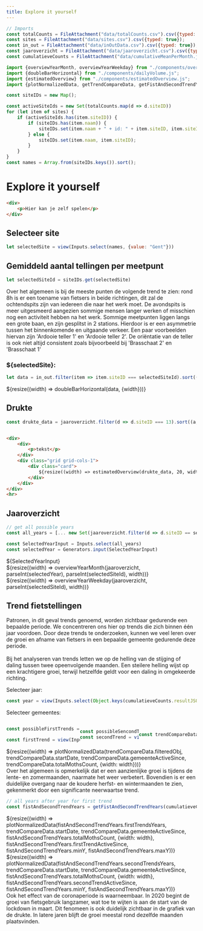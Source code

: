 ```yaml
---
title: Explore it yourself
---
```


```js
// Imports
const totalCounts = FileAttachment("data/totalCounts.csv").csv({typed: true});
const sites = FileAttachment("data/sites.csv").csv({typed: true});
const in_out = FileAttachment("data/inOutData.csv").csv({typed: true});
const jaaroverzicht = FileAttachment("data/jaaroverzicht.csv").csv({typed: true});
const cumulatieveCounts = FileAttachment("data/cumulativeMeanPerMonth.json").json();

import {overviewYearMonth, overviewYearWeekday} from "./components/overviewYear.js";
import {doubleBarHorizontal} from "./components/dailyVolume.js";
import {estimatedOverview} from "./components/estimatedOverview.js";
import {plotNormalizedData, getTrendCompareData, getFistAndSecondTrendYears} from './components/historyPlot.js';
```

```js
const siteIDs = new Map();

const activeSiteIds = new Set(totalCounts.map(d => d.siteID))
for (let item of sites) {
    if (activeSiteIds.has(item.siteID)) {
        if (siteIDs.has(item.naam)) {
            siteIDs.set(item.naam + " + id: " + item.siteID, item.siteID);
        } else {
            siteIDs.set(item.naam, item.siteID);
        }
    }
}
const names = Array.from(siteIDs.keys()).sort();
```

# Explore it yourself
```html
<div>
    <p>Hier kan je zelf spelen</p>
</div>
```

## Selecteer site
```js
let selectedSite = view(Inputs.select(names, {value: "Gent"}))
```


## Gemiddeld aantal tellingen per meetpunt
```js
let selectedSiteId = siteIDs.get(selectedSite)
```

<p>
    Over het algemeen is bij de meeste punten de volgende trend te zien: 
rond 8h is er een toename van fietsers in beide richtingen, dit zal de ochtendspits zijn van iedereen die naar het werk moet.
De avondspits is meer uitgesmeerd aangezien sommige mensen langer werken of misschien nog een activiteit hebben na het werk.
Sommige meetpunten liggen langs een grote baan, en zijn gesplitst in 2 stations. Hierdoor is er een asymmetrie tussen het binnenkomende en uitgaande verkeer.
Een paar voorbeelden hiervan zijn 'Ardooie teller 1' en 'Ardooie teller 2'. 
De oriëntatie van de teller is ook niet altijd consistent zoals bijvoorbeeld bij 'Brasschaat 2' en 'Brasschaat 1'
</p>

<h3>${selectedSite}:</h3>

```js
let data = in_out.filter(item => item.siteID === selectedSiteId).sort((a, b) => new Date(a.timeframe) > new Date(b.timeframe))
```

<div class="grid grid-cols-1">

  <div class="card">${resize((width) => doubleBarHorizontal(data, {width}))}</div>

</div>

## Drukte

```js
const drukte_data = jaaroverzicht.filter(d => d.siteID === 13).sort((a,b) => new Date(b.datum) - new Date(a.datum))
```
```html

<div>
    <div>
        <p>tekst</p>
    </div>
    <div class="grid grid-cols-1">
        <div class="card">
            ${resize((width) => estimatedOverview(drukte_data, 20, width))}
        </div>
    </div>
</div>
<hr>
```

## Jaaroverzicht

```js
// get all possible years
const all_years = [... new Set(jaaroverzicht.filter(d => d.siteID == selectedSiteId).map(d => new Date(d.datum).getFullYear().toString()))]

const SelectedYearInput = Inputs.select(all_years)
const selectedYear = Generators.input(SelectedYearInput)
```


<div class="card" style="display: flex; gap: 0.5rem;">
    <div>${SelectedYearInput}</div>
</div>

<div class="grid grid-cols-1">
  <div class="card">
    ${resize((width) => overviewYearMonth(jaaroverzicht, parseInt(selectedYear), parseInt(selectedSiteId), width))}
  </div>
</div>

<div class="grid grid-cols-1">
  <div class="card">
    ${resize((width) => overviewYearWeekday(jaaroverzicht, parseInt(selectedSiteId), width))}
  </div>
</div>



<!-- 
TREND 
-->
## Trend fietstellingen

<div>Patronen, in dit geval trends genoemd, worden zichtbaar gedurende een bepaalde periode. We concentreren ons hier op trends die zich binnen één jaar voordoen. Door deze trends te onderzoeken, kunnen we veel leren over de groei en afname van fietsers in een bepaalde gemeente gedurende deze periode.</div>
<br/>
<div>Bij het analyseren van trends letten we op de helling van de stijging of daling tussen twee opeenvolgende maanden. Een steilere helling wijst op een krachtigere groei, terwijl hetzelfde geldt voor een daling in omgekeerde richting.</div>

<label>Selecteer jaar:</label>
```js
const year = view(Inputs.select(Object.keys(cumulatieveCounts.resultJSON), {value: Object.keys(cumulatieveCounts.resultJSON)[0]}))
```
<label>Selecteer gemeentes:</label>
<div style="display: flex; justify-content: space-between; align-items: center;">


```js
const possibleFirstTrends = Object.keys(cumulatieveCounts.resultJSON[year].normalizedSiteCumulativeCountsGemeente).sort()

const firstTrend = view(Inputs.select(possibleFirstTrends), {value: possibleFirstTrends[0]})
```

```js
const possibleSencondTrends = possibleFirstTrends.filter(gemeente => gemeente !== firstTrend)
const secondTrend = view(Inputs.select(possibleSencondTrends), {value: possibleSencondTrends[0]})
```

```js
const trendCompareData = getTrendCompareData(cumulatieveCounts, year, firstTrend, secondTrend);
```
</div>
<div class="grid grid-cols-1">
  <div class="card">${resize((width) => plotNormalizedData(trendCompareData.filteredObj, trendCompareData.startDate, trendCompareData.gemeenteActiveSince, trendCompareData.totalMothsCount, {width: width}))}</div>
</div>

<div>Over het algemeen is opmerkelijk dat er een aanzienlijke groei is tijdens de lente- en zomermaanden, naarmate het weer verbetert. Bovendien is er een duidelijke overgang naar de koudere herfst- en wintermaanden te zien, gekenmerkt door een significante neerwaartse trend.</div>

```js
// all years after year for first trend
const fistAndSecondTrendYears = getFistAndSecondTrendYears(cumulatieveCounts, firstTrend, secondTrend)
```

<div class="grid grid-cols-2">
  <div class="card">${resize((width) => plotNormalizedData(fistAndSecondTrendYears.firstTrendsYears, trendCompareData.startDate, trendCompareData.gemeenteActiveSince, fistAndSecondTrendYears.totalMothsCount, {width: width}, fistAndSecondTrendYears.firstTrendActiveSince, fistAndSecondTrendYears.minY, fistAndSecondTrendYears.maxY))}</div>
  <div class="card">${resize((width) => plotNormalizedData(fistAndSecondTrendYears.secondTrendsYears, trendCompareData.startDate, trendCompareData.gemeenteActiveSince, fistAndSecondTrendYears.totalMothsCount, {width: width}, fistAndSecondTrendYears.secondTrendActiveSince, fistAndSecondTrendYears.minY, fistAndSecondTrendYears.maxY))}</div>
</div>

<div>Ook het effect van de coronaperiode is waarneembaar. In 2020 begint de groei van fietsgebruik langzamer, wat toe te wijten is aan de start van de lockdown in maart. Dit fenomeen is ook duidelijk zichtbaar in de grafiek van de drukte. In latere jaren blijft de groei meestal rond dezelfde maanden plaatsvinden.</div>

<!-- 
TREND 
-->